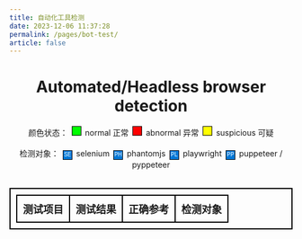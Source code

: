 ```yaml
---
title: 自动化工具检测
date: 2023-12-06 11:37:28
permalink: /pages/bot-test/
article: false
---
```

<style>
    #headless-table, #headless-table th, #headless-table td {
        border: 2px solid black;
        border-collapse: collapse;
        padding: 10px;
        text-align: center;
    }
    #headless-table th {
        font-size: large;
    }
    #headless-table td:nth-child(1) {
        max-width: 150px;
    }
    #headless-table td:nth-child(2) {
        max-width: 300px;
    }
    #headless-table td:nth-child(3) {
        max-width: 150px;
    }
    .headful {
        background-color: #00ff00 !important;
    }
    .headless {
        background-color: #ff0000 !important;
    }
    .undefined {
        background-color: #ffff00 !important;
    }
    .explain-box {
        height: 15px;
        width: 15px;
        margin-right: 3px;
        margin-left: 3px;
        border: 1px solid black;
        display: inline-block;
    }
    .target-box {
        text-align: center;
        font-size: 10px;
        color: white;
        background-color: #0078D7;
    }
    .headless-div {
        text-align: center;
    }
</style>
<h1 class="headless-div">Automated/Headless browser detection</h1>
<div class="headless-div">
    颜色状态：
    <div class="explain-box headful"></div> normal 正常
    <div class="explain-box headless"></div> abnormal 异常
    <div class="explain-box undefined"></div> suspicious 可疑
</div>
<br>
<div class="headless-div">
    检测对象：
    <div class="explain-box target-box">SE</div> selenium
    <div class="explain-box target-box">PH</div> phantomjs
    <div class="explain-box target-box">PL</div> playwright
    <div class="explain-box target-box">PP</div> puppeteer / pyppeteer
</div>
<br>
<table id="headless-table">
    <tr>
        <th>测试项目</th>
        <th>测试结果</th>
        <th>正确参考</th>
        <th>检测对象</th>
    </tr>
</table>
<script src='https://lib.baomitu.com/modernizr/latest/modernizr.min.js'></script>
<script src='/js/detect_headless.js'></script>
<script>
    setTimeout(function() {
        headlessTests.forEach(function(test) {
            generateTableRow(test);
            testBrowser(test).then(function(res) {});
        });
    }, 500)
</script>

